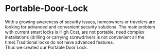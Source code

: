 # Portable-Door-Lock
With a growing awareness of security issues, homeowners or travelers are looking for advanced and convenient security solutions. The main problem with current smart locks is High Cost, are not portable, need complex installations (drilling or carrying screwdrivers is not convenient all the time).Traditional locks do not have advanced features. 
<br>
Thus we created our Portable Door Lock.
